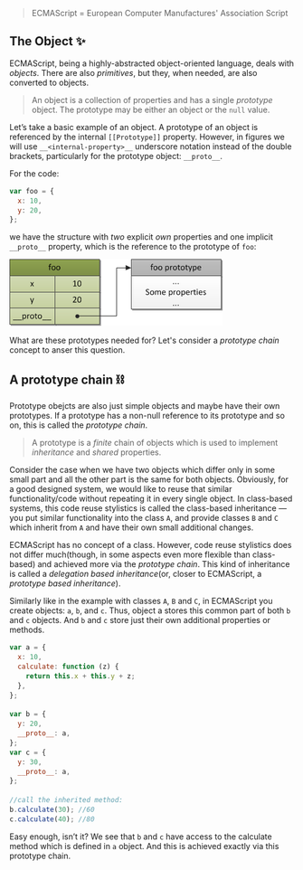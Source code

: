 > ECMAScript = European Computer Manufactures' Association Script

## The Object ✨

ECMAScript, being a highly-abstracted object-oriented language, deals with _objects_. There are also _primitives_, but they, when needed, are also converted to objects.

> An object is a collection of properties and has a single _prototype_ object. The prototype may be either an object or the `null` value.

Let’s take a basic example of an object. A prototype of an object is referenced by the internal `[[Prototype]]` property. However, in figures we will use `__<internal-property>__` underscore notation instead of the double brackets, particularly for the prototype object: `__proto__`.

For the code:

```js
var foo = {
  x: 10,
  y: 20,
};
```

we have the structure with _two_ explicit _own_ properties and one implicit `__proto__` property, which is the reference to the prototype of `foo`:

![Figure 1. A basic object with a prototype.](../Assets/basic-object.png)

What are these prototypes needed for? Let's consider a _prototype chain_ concept to anser this question.

## A prototype chain ⛓️

Prototype obejcts are also just simple objects and maybe have their own prototypes. If a prototype has a non-null reference to its prototype and so on, this is called the _prototype chain_.

> A prototype is a _finite_ chain of objects which is used to implement _inheritance_ and _shared_ properties.

Consider the case when we have two objects which differ only in some small part and all the other part is the same for both objects. Obviously, for a good designed system, we would like to reuse that similar functionality/code without repeating it in every single object. In class-based systems, this code reuse stylistics is called the class-based inheritance — you put similar functionality into the class `A`, and provide classes `B` and `C` which inherit from `A` and have their own small additional changes.

ECMAScript has no concept of a class. However, code reuse stylistics does not differ much(though, in some aspects even more flexible than class-based) and achieved more via the _prototype chain_. This kind of inheritance is called a _delegation based inheritance_(or, closer to ECMAScript, a _prototype based inheritance_).

Similarly like in the example with classes `A`, `B` and `C`, in ECMAScript you create objects: `a`, `b`, and `c`. Thus, object a stores this common part of both `b` and `c` objects. And `b` and `c` store just their own additional properties or methods.

```js
var a = {
  x: 10,
  calculate: function (z) {
    return this.x + this.y + z;
  },
};

var b = {
  y: 20,
  __proto__: a,
};
var c = {
  y: 30,
  __proto__: a,
};

//call the inherited method:
b.calculate(30); //60
c.calculate(40); //80
```

Easy enough, isn’t it? We see that `b` and `c` have access to the calculate method which is defined in `a` object. And this is achieved exactly via this prototype chain.

